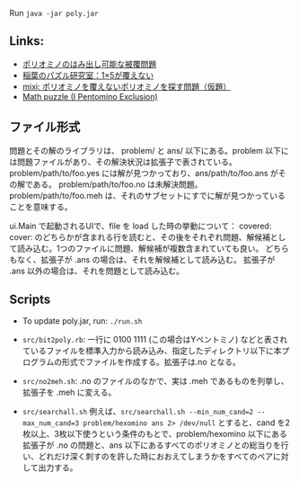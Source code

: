 Run
`java -jar poly.jar`

Links:
------
+ [ポリオミノのはみ出し可能な被覆問題](http://www.alg.cei.uec.ac.jp/itohiro/Games/Game100301.html#anchor3)
+ [稲葉のパズル研究室：1×5が覆えない](http://inabapuzzle.com/hirameki/suuri_7.html)
+ [mixi: ポリオミノを覆えないポリオミノを探す問題（仮題）](http://mixi.jp/view_bbs.pl?comm_id=3271312&id=49259367)
+ [Math puzzle (I Pentomino Exclusion)](http://www.mathpuzzle.com/23Dec2010.html)

ファイル形式
----------
問題とその解のライブラリは、
problem/ と ans/ 以下にある。problem 以下には問題ファイルがあり、その解決状況は拡張子で表されている。
problem/path/to/foo.yes には解が見つかっており、ans/path/to/foo.ans がその解である。
problem/path/to/foo.no は未解決問題。
problem/path/to/foo.meh は、それのサブセットにすでに解が見つかっていることを意味する。

ui.Main で起動されるUIで、file を load した時の挙動について：
covered:
cover:
のどちらかが含まれる行を読むと、その後をそれぞれ問題、解候補として読み込む。1つのファイルに問題、解候補が複数含まれていても良い。
どちらもなく、拡張子が .ans の場合は、それを解候補として読み込む。
拡張子が .ans 以外の場合は、それを問題として読み込む。

Scripts
-------
+ To update poly.jar, run:
`./run.sh`

+ `src/bit2poly.rb`: 一行に 0100 1111 (この場合はYペントミノ) などと表されているファイルを標準入力から読み込み、指定したディレクトリ以下に本プログラムの形式でファイルを作成する。拡張子は.no となる。

+ `src/no2meh.sh`: .no のファイルのなかで、実は .meh であるものを列挙し、拡張子を .meh に変える。

+ `src/searchall.sh` 例えば、`src/searchall.sh --min_num_cand=2 --max_num_cand=3 problem/hexomino ans 2> /dev/null`
とすると、cand を2枚以上、3枚以下使うという条件のもとで、problem/hexomino 以下にある拡張子が .no の問題と、ans 以下にあるすべてのポリオミノとの総当りを行い、どれだけ深く刺すのを許した時におおえてしまうかをすべてのペアに対して出力する。
